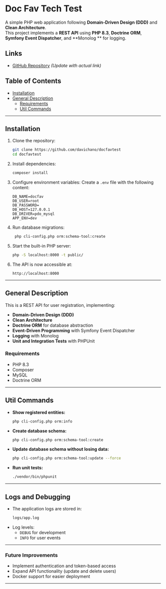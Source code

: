 # Doc Fav Tech Test

A simple PHP web application following **Domain-Driven Design (DDD)** and **Clean Architecture**.  
This project implements a **REST API** using **PHP 8.3**, **Doctrine ORM**, **Symfony Event Dispatcher**, and **Monolog
** for logging.

## Links

- [GitHub Repository](https://github.com/davichano/docfavtest) _(Update with actual link)_

## Table of Contents
- [Installation](#installation)
- [General Description](#general-description)
    - [Requirements](#requirements)
  - [Util Commands](#util-commands)

---

## Installation

1. Clone the repository:
   ```sh
   git clone https://github.com/davichano/docfavtest
   cd docfavtest
   ```

2. Install dependencies:
   ```sh
   composer install
   ```

3. Configure environment variables:
   Create a `.env` file with the following content:
   ```env
   DB_NAME=docfav
   DB_USER=root
   DB_PASSWORD=
   DB_HOST=127.0.0.1
   DB_DRIVER=pdo_mysql
   APP_ENV=dev
   ```

4. Run database migrations:
   ```sh
    php cli-config.php orm:schema-tool:create  
   ```

5. Start the built-in PHP server:
   ```sh
   php -S localhost:8000 -t public/
   ```

6. The API is now accessible at:
   ```
   http://localhost:8000
   ```

---

## General Description

This is a REST API for user registration, implementing:

- **Domain-Driven Design (DDD)**
- **Clean Architecture**
- **Doctrine ORM** for database abstraction
- **Event-Driven Programming** with Symfony Event Dispatcher
- **Logging** with Monolog
- **Unit and Integration Tests** with PHPUnit

### **Requirements**

- PHP 8.3
- Composer
- MySQL
- Doctrine ORM

---

## Util Commands

- **Show registered entities:**
  ```sh
  php cli-config.php orm:info
  ```

- **Create database schema:**
  ```sh
  php cli-config.php orm:schema-tool:create
  ```

- **Update database schema without losing data:**
  ```sh
  php cli-config.php orm:schema-tool:update --force
  ```

- **Run unit tests:**
  ```sh
  ./vendor/bin/phpunit
  ```

---

## Logs and Debugging

- The application logs are stored in:
  ```sh
  logs/app.log
  ```
- Log levels:
    - `DEBUG` for development
    - `INFO` for user events

---

### Future Improvements

- Implement authentication and token-based access
- Expand API functionality (update and delete users)
- Docker support for easier deployment

---
